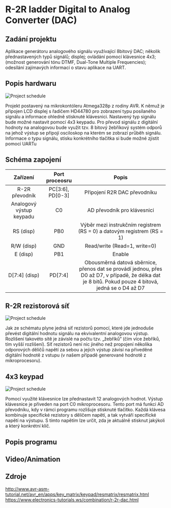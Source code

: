 # R-2R ladder Digital to Analog Converter (DAC)

## Zadání projektu
Aplikace generátoru analogového signálu využívající 8bitový DAC; několik přednastavených typů signálů; displej; ovládání pomocí klávesnice 4x3; (možnost generování tónu DTMF, Dual-Tone Multiple Frequencies); odesílání zajímavých informací o stavu aplikace na UART.



## Popis hardwaru
![Project schedule](https://user-images.githubusercontent.com/60606149/101371108-acd26f00-38aa-11eb-9d29-3d5ed93bbe3b.png)

Projekt postavený na mikrokontóleru Atmega328p z rodiny AVR. K němuž je připojen LCD displej s řadičem HD44780 pro zobrazení typu posílaného signálu a informace ohledně stisknuté klávesnici. Nastavený typ signálu bude možné nastavit pomocí 4x3 keypadu. Pro převod signálu z digitální hodnoty na analogovou bude využit tzv. 8 bitový žebříkový systém odporů na jehož výstup se připojí osciloskop na kterém se zobrazí průběh signálu. Informace o typu signálu, stisku konkrétního tlačítka si bude možné zjistit pomocí UARTu

## Schéma zapojení

   | **Zařízení** | **Port proceosru** | **Popis** |
   | :-: | :-: | :-: |
   | R-2R převodník         | PC[3:6], PD[0-3] | Připojení R2R DAC převodníku |
   |Analogový výstup keypadu|  C0              | AD převodník pro klávesnici  |
   | RS (disp)              |  PB0             | Výběr mezi instrukčním registrem (RS = 0) a datovým registrem (RS = 1) |
   | R/W (disp)             |  GND             | Read/write (Read=1, write=0) |
   | E (disp)               |  PB1             | Enable |
   |D[7:4] (disp)           |  PD[7:4]         | Obousměrná datová sběrnice, přenos dat se provádí jednou, přes D0 až D7, v případě, že délka dat je 8 bitů. Pokud pouze 4 bitová, jedná se o D4 až D7|

## R-2R rezistorová síť 
![Project schedule](https://user-images.githubusercontent.com/60606149/101371125-afcd5f80-38aa-11eb-9f3b-5953b6983c53.png)

Jak ze schématu plyne jedná síť rezistorů pomocí, které jde jednoduše převést digitální hodnotu signálu na ekvivalentní analogovou výstup. Rozlišení takovéto sítě je závislé na počtu tzv. „žebříků“ (čím více žebříků, tím vyšší rozlišení). Síť rezistorů není nic jiného než propojení několika odporových děličů napětí za sebou a jejich výstup závisí na přiveděné digitální hodnotě z vstupu (v našem případě generované hodnotě z mikroprocesoru). 

## 4x3 keypad
![Project schedule](https://user-images.githubusercontent.com/60606149/101371116-ae9c3280-38aa-11eb-82f0-7d82470d5ae3.png)

Pomocí využité klávesnice lze přednastavit 12 analogových hodnot. Výstup klávesnice je přiveden na port C0 mikroprocesoru. Tento port má funkci AD převodníku, kdy v rámci programu rozlišuje stisknuté tlačítko. Každá klávesa kombinuje specifické rezistory s děličem napětí, a tak vytváří specifické napětí na výstupu. S tímto napětím lze určit, zda je aktuálně stisknut jakýkoli a který konkrétní klíč. 

## Popis programu

## Video/Animation


## Zdroje
http://www.avr-asm-tutorial.net/avr_en/apps/key_matrix/keypad/resmatrix/resmatrix.html
https://www.electronics-tutorials.ws/combination/r-2r-dac.html


